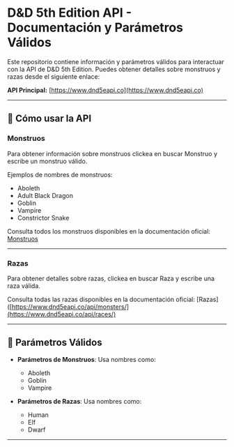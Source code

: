 # D&D 5th Edition API - Documentación y Parámetros Válidos

Este repositorio contiene información y parámetros válidos para interactuar con la API de D&D 5th Edition. Puedes obtener detalles sobre monstruos y razas desde el siguiente enlace:

**API Principal:** [https://www.dnd5eapi.co](https://www.dnd5eapi.co)

---

## 🚀 **Cómo usar la API**

### **Monstruos**  

Para obtener información sobre monstruos clickea en buscar Monstruo y escribe un monstruo válido.



Ejemplos de nombres de monstruos:

- Aboleth  
- Adult Black Dragon  
- Goblin  
- Vampire  
- Constrictor Snake  

Consulta todos los monstruos disponibles en la documentación oficial: [Monstruos](https://www.dnd5eapi.co/api/monsters/)

---

### **Razas**  

Para obtener detalles sobre razas, clickea en buscar Raza  y escribe una raza válida.

Consulta todas las razas disponibles en la documentación oficial: [Razas]([https://www.dnd5eapi.co/api/monsters/](https://www.dnd5eapi.co/api/races/)


---

## 📜 **Parámetros Válidos**

- **Parámetros de Monstruos**: Usa nombres como:
  - Aboleth
  - Goblin
  - Vampire

- **Parámetros de Razas**: Usa nombres como:
  - Human  
  - Elf  
  - Dwarf

---
